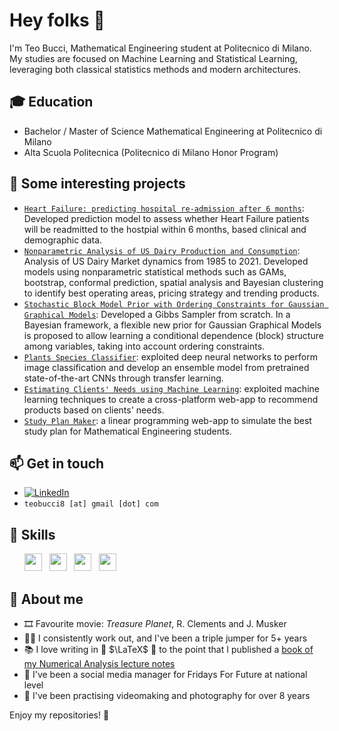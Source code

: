# Hey folks 👋

I'm Teo Bucci, Mathematical Engineering student at Politecnico di Milano.
My studies are focused on Machine Learning and Statistical Learning, leveraging both classical statistics methods and modern architectures.

## 🎓 **Education**

 - Bachelor / Master of Science Mathematical Engineering at Politecnico di Milano
 - Alta Scuola Politecnica (Politecnico di Milano Honor Program)

## 📌 **Some interesting projects**

- [`Heart Failure: predicting hospital re-admission after 6 months`](https://github.com/teobucci/slhd): Developed prediction model to assess whether Heart Failure patients will be readmitted to the hostpial within 6 months, based clinical and demographic data.
- [`Nonparametric Analysis of US Dairy Production and Consumption`](https://github.com/SmearyTundra/nonparametric-analysis-US-dairy-production-consumption): Analysis of US Dairy Market dynamics from 1985 to 2021. Developed models using nonparametric statistical methods such as GAMs, bootstrap, conformal prediction, spatial analysis and Bayesian clustering to identify best operating areas, pricing strategy and trending products.
- [`Stochastic Block Model Prior with Ordering Constraints for Gaussian Graphical Models`](https://github.com/teobucci/bayesian-statistics-project): Developed a Gibbs Sampler from scratch. In a Bayesian framework, a flexible new prior for Gaussian Graphical Models is proposed to allow learning a conditional dependence (block) structure among variables, taking into account ordering constraints.
- [`Plants Species Classifier`](https://github.com/teobucci/CNN-Plants-Classifier): exploited deep neural networks to perform image classification and develop an ensemble model from pretrained state-of-the-art CNNs through transfer learning.
- [`Estimating Clients' Needs using Machine Learning`](https://github.com/teobucci/Estimating-Clients-Needs-using-Machine-Learning): exploited machine learning techniques to create a cross-platform web-app to recommend products based on clients' needs.
- [`Study Plan Maker`](https://github.com/teobucci/compilatore-piano-di-studi): a linear programming web-app to simulate the best study plan for Mathematical Engineering students.

## 📫 **Get in touch**

- [![LinkedIn](https://img.shields.io/badge/-LinkedIn-blue?style=flat&logo=Linkedin&logoColor=white)](https://www.linkedin.com/in/teobucci/)
- `teobucci8 [at] gmail [dot] com`

## 🚀 **Skills**

<ul>
        <img src='https://cdn.jsdelivr.net/gh/devicons/devicon/icons/python/python-original.svg' height='28'>  &nbsp 
        <img src='https://cdn.jsdelivr.net/gh/devicons/devicon/icons/r/r-original.svg' height='28'> &nbsp
        <img src='https://cdn.jsdelivr.net/gh/devicons/devicon/icons/matlab/matlab-original.svg' height='28'>  &nbsp
        <img src='https://cdn.jsdelivr.net/gh/devicons/devicon/icons/cplusplus/cplusplus-original.svg' height='28'>  &nbsp 
</ul>
 
## 🧠 **About me**

- 🎞️ Favourite movie: _Treasure Planet_, R. Clements and J. Musker
- 🏋🏼 I consistently work out, and I've been a triple jumper for 5+ years
- 📚 I love writing in 📖 $\LaTeX$ 📖 to the point that I published a [book of my Numerical Analysis lecture notes](https://www.fubinitonelli.it/numerica/)
- 🌱 I've been a social media manager for Fridays For Future at national level
- 🎥 I've been practising videomaking and photography for over 8 years

Enjoy my repositories! 🚀
